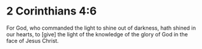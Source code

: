 # 2 Corinthians 4:6

For God, who commanded the light to shine out of darkness, hath shined in our hearts, to [give] the light of the knowledge of the glory of God in the face of Jesus Christ.